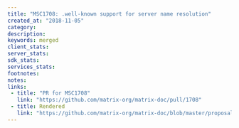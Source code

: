 ```yaml
---
title: "MSC1708: .well-known support for server name resolution"
created_at: "2018-11-05"
category:
description:
keywords: merged
client_stats:
server_stats:
sdk_stats:
services_stats:
footnotes:
notes:
links:
 - title: "PR for MSC1708"
   link: "https://github.com/matrix-org/matrix-doc/pull/1708"
 - title: Rendered
   link: "https://github.com/matrix-org/matrix-doc/blob/master/proposals/1708-well-known-for-federation.md"
---
```

